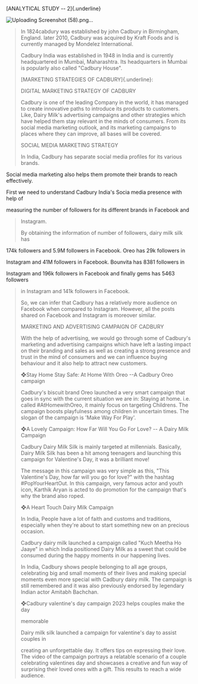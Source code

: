 [ANALYTICAL STUDY -- 2]{.underline}

![Uploading Screenshot (58).png…]()



> In 1824cabdury was established by john Cadbury in Birmingham, England.
> later 2010, Cadbury was acquired by Kraft Foods and is currently
> managed by Mondelez International.
>
> Cadbury India was established in 1948 in India and is currently
> headquartered in Mumbai, Maharashtra. Its headquarters in Mumbai is
> popularly also called "Cadbury House".
>
> [MARKETING STRATEGIES OF CADBURY]{.underline}:
>
> DIGITAL MARKETING STRATEGY OF CADBURY
>
> Cadbury is one of the leading Company in the world, it has managed to
> create innovative paths to introduce its products to customers. Like,
> Dairy Milk's advertising campaigns and other strategies which have
> helped them stay relevant in the minds of consumers. From its social
> media marketing outlook, and its marketing campaigns to places where
> they can improve, all bases will be covered.
>
> SOCIAL MEDIA MARKETING STRATEGY
>
> In India, Cadbury has separate social media profiles for its various
> brands.

Social media marketing also helps them promote their brands to reach
effectively.

First we need to understand Cadbury India's Socia media presence with
help of

measuring the number of followers for its different brands in Facebook
and

> Instagram.
>
> By obtaining the information of number of followers, dairy milk silk
> has

174k followers and 5.9M followers in Facebook. Oreo has 29k followers in

Instagram and 41M followers in Facebook. Bounvita has 8381 followers in

Instagram and 196k followers in Facebook and finally gems has 5463
followers

> in Instagram and 141k followers in Facebook.
>
> So, we can infer that Cadbury has a relatively more audience on
> Facebook when compared to Instagram. However, all the posts shared on
> Facebook and Instagram is moreover similar.
>
> MARKETING AND ADVERTISING CAMPAIGN OF CADBURY
>
> With the help of advertising, we would go through some of Cadbury's
> marketing and advertising campaigns which have left a lasting impact
> on their branding and sales as well as creating a strong presence and
> trust in the mind of consumers and we can influence buying behaviour
> and it also help to attract new customers.
>
> ❖Stay Home Stay Safe: At Home With Oreo --A Cadbury Oreo campaign
>
> Cadbury's biscuit brand Oreo launched a very smart campaign that goes
> in sync with the current situation we are in: Staying at home. i.e.
> called #AtHomewithOreo, it mainly focus on targeting Childrens. The
> campaign boosts playfulness among children in uncertain times. The
> slogan of the campaign is 'Make Way For Play'.
>
> ❖A Lovely Campaign: How Far Will You Go For Love? -- A Dairy Milk
> Campaign
>
> Cadbury Dairy Milk Silk is mainly targeted at millennials. Basically,
> Dairy Milk Silk has been a hit among teenagers and launching this
> campaign for Valentine's Day, it was a brilliant move!
>
> The message in this campaign was very simple as this, "This
> Valentine's Day, how far will you go for love?" with the hashtag
> #PopYourHeartOut. In this campaign, very famous actor and youth icon,
> Karthik Aryan is acted to do promotion for the campaign that's why the
> brand also roped.
>
> ❖A Heart Touch Dairy Milk Campaign
>
> In India, People have a lot of faith and customs and traditions,
> especially when they're about to start something new on an precious
> occasion.
>
> Cadbury dairy milk launched a campaign called "Kuch Meetha Ho Jaaye"
> in which India positioned Dairy Milk as a sweet that could be consumed
> during the happy moments in our happening lives.
>
> In India, Cadbury shows people belonging to all age groups,
> celebrating big and small moments of their lives and making special
> moments even more special with Cadbury dairy milk. The campaign is
> still remembered and it was also previously endorsed by legendary
> Indian actor Amitabh Bachchan.
>
> ❖Cadbury valentine's day campaign 2023 helps couples make the day
>
> memorable
>
> Dairy milk silk launched a campaign for valentine's day to assist
> couples in
>
> creating an unforgettable day. It offers tips on expressing their
> love. The video of the campaign portrays a relatable scenario of a
> couple celebrating valentines day and showcases a creative and fun way
> of surprising their loved ones with a gift. This results to reach a
> wide audience.
